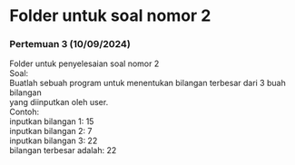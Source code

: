 # Folder untuk soal nomor 2
### Pertemuan 3 (10/09/2024)

Folder untuk penyelesaian soal nomor 2<br>
Soal:<br>
Buatlah sebuah program untuk menentukan bilangan terbesar dari 3 buah bilangan<br>
yang diinputkan oleh user.<br>
Contoh:<br> 
inputkan bilangan 1: 15<br>
inputkan bilangan 2: 7<br>
inputkan bilangan 3: 22<br>
bilangan terbesar adalah: 22
